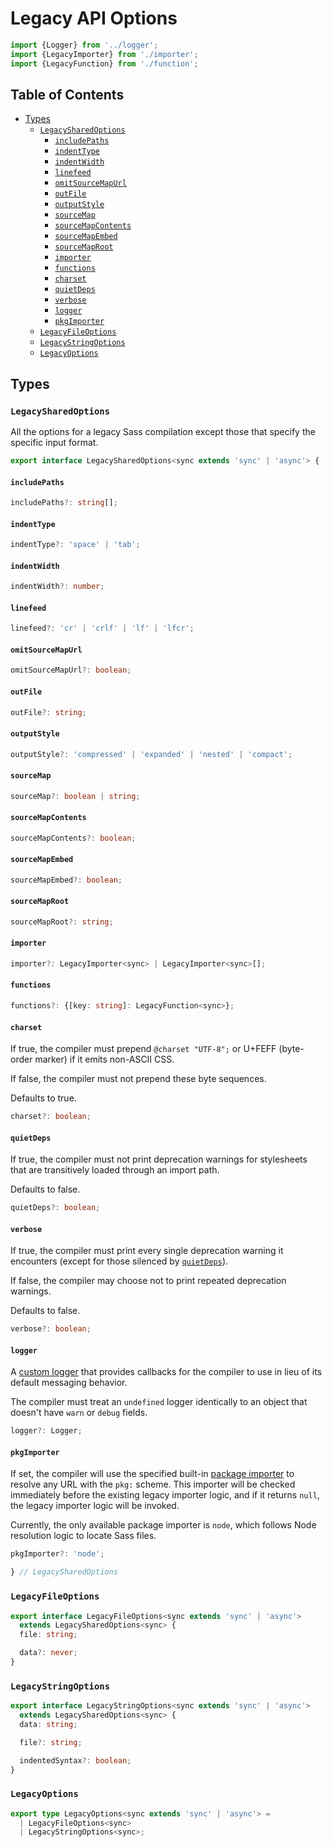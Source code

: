 # Legacy API Options

```ts
import {Logger} from '../logger';
import {LegacyImporter} from './importer';
import {LegacyFunction} from './function';
```

## Table of Contents

* [Types](#types)
  * [`LegacySharedOptions`](#legacysharedoptions)
    * [`includePaths`](#includepaths)
    * [`indentType`](#indenttype)
    * [`indentWidth`](#indentwidth)
    * [`linefeed`](#linefeed)
    * [`omitSourceMapUrl`](#omitsourcemapurl)
    * [`outFile`](#outfile)
    * [`outputStyle`](#outputstyle)
    * [`sourceMap`](#sourcemap)
    * [`sourceMapContents`](#sourcemapcontents)
    * [`sourceMapEmbed`](#sourcemapembed)
    * [`sourceMapRoot`](#sourcemaproot)
    * [`importer`](#importer)
    * [`functions`](#functions)
    * [`charset`](#charset)
    * [`quietDeps`](#quietdeps)
    * [`verbose`](#verbose)
    * [`logger`](#logger)
    * [`pkgImporter`](#pkgimporter)
  * [`LegacyFileOptions`](#legacyfileoptions)
  * [`LegacyStringOptions`](#legacystringoptions)
  * [`LegacyOptions`](#legacyoptions)

## Types

### `LegacySharedOptions`

All the options for a legacy Sass compilation except those that specify the
specific input format.

```ts
export interface LegacySharedOptions<sync extends 'sync' | 'async'> {
```

#### `includePaths`

```ts
includePaths?: string[];
```

#### `indentType`

```ts
indentType?: 'space' | 'tab';
```

#### `indentWidth`

```ts
indentWidth?: number;
```

#### `linefeed`

```ts
linefeed?: 'cr' | 'crlf' | 'lf' | 'lfcr';
```

#### `omitSourceMapUrl`

```ts
omitSourceMapUrl?: boolean;
```

#### `outFile`

```ts
outFile?: string;
```

#### `outputStyle`

```ts
outputStyle?: 'compressed' | 'expanded' | 'nested' | 'compact';
```

#### `sourceMap`

```ts
sourceMap?: boolean | string;
```

#### `sourceMapContents`

```ts
sourceMapContents?: boolean;
```

#### `sourceMapEmbed`

```ts
sourceMapEmbed?: boolean;
```

#### `sourceMapRoot`

```ts
sourceMapRoot?: string;
```

#### `importer`

```ts
importer?: LegacyImporter<sync> | LegacyImporter<sync>[];
```

#### `functions`

```ts
functions?: {[key: string]: LegacyFunction<sync>};
```

#### `charset`

If true, the compiler must prepend `@charset "UTF-8";` or U+FEFF (byte-order
marker) if it emits non-ASCII CSS.

If false, the compiler must not prepend these byte sequences.

Defaults to true.

```ts
charset?: boolean;
```

#### `quietDeps`

If true, the compiler must not print deprecation warnings for stylesheets that
are transitively loaded through an import path.

Defaults to false.

```ts
quietDeps?: boolean;
```

#### `verbose`

If true, the compiler must print every single deprecation warning it encounters
(except for those silenced by [`quietDeps`]).

[`quietDeps`]: #quietdeps

If false, the compiler may choose not to print repeated deprecation warnings.

Defaults to false.

```ts
verbose?: boolean;
```

#### `logger`

A [custom logger] that provides callbacks for the compiler to use in lieu of its
default messaging behavior.

[custom logger]: ../logger/index.d.ts.md

The compiler must treat an `undefined` logger identically to an object that
doesn't have `warn` or `debug` fields.

```ts
logger?: Logger;
```

#### `pkgImporter`

If set, the compiler will use the specified built-in [package importer] to
resolve any URL with the `pkg:` scheme. This importer will be checked
immediately before the existing legacy importer logic, and if it returns `null`,
the legacy importer logic will be invoked.

Currently, the only available package importer is `node`, which follows Node
resolution logic to locate Sass files.

[package importer]: ../importer.d.ts.md

```ts
pkgImporter?: 'node';
```

```ts
} // LegacySharedOptions
```

### `LegacyFileOptions`

```ts
export interface LegacyFileOptions<sync extends 'sync' | 'async'>
  extends LegacySharedOptions<sync> {
  file: string;

  data?: never;
}
```

### `LegacyStringOptions`

```ts
export interface LegacyStringOptions<sync extends 'sync' | 'async'>
  extends LegacySharedOptions<sync> {
  data: string;

  file?: string;

  indentedSyntax?: boolean;
}
```

### `LegacyOptions`

```ts
export type LegacyOptions<sync extends 'sync' | 'async'> =
  | LegacyFileOptions<sync>
  | LegacyStringOptions<sync>;
```
